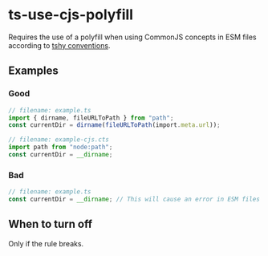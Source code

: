 # ts-use-cjs-polyfill

Requires the use of a polyfill when using CommonJS concepts in ESM files according to [tshy conventions](https://github.com/isaacs/tshy?tab=readme-ov-file#commonjs-dialect-polyfills).

## Examples

### Good

```ts
// filename: example.ts
import { dirname, fileURLToPath } from "path";
const currentDir = dirname(fileURLToPath(import.meta.url));
```

```ts
// filename: example-cjs.cts
import path from "node:path";
const currentDir = __dirname;
```

### Bad

```ts
// filename: example.ts
const currentDir = __dirname; // This will cause an error in ESM files
```

## When to turn off

Only if the rule breaks.
